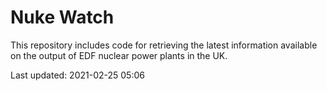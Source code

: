 # Nuke Watch

This repository includes code for retrieving the latest information available on the output of EDF nuclear power plants in the UK.

Last updated: 2021-02-25 05:06